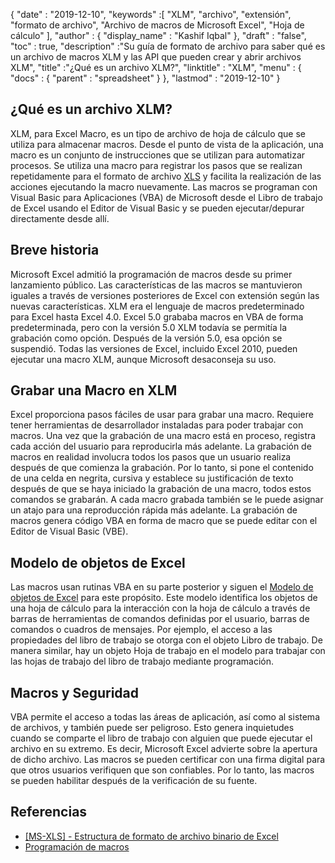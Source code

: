 {
  "date" : "2019-12-10",
  "keywords" :[ "XLM", "archivo", "extensión", "formato de archivo", "Archivo de macros de Microsoft Excel", "Hoja de cálculo" ],
  "author" : {
    "display_name" : "Kashif Iqbal"
},
  "draft" : "false",
  "toc" : true,
  "description" :"Su guía de formato de archivo para saber qué es un archivo de macros XLM y las API que pueden crear y abrir archivos XLM",
  "title" :"¿Qué es un archivo XLM?",
  "linktitle" : "XLM",
  "menu" : {
    "docs" : {
      "parent" : "spreadsheet"
}
},
  "lastmod" : "2019-12-10"
}

## ¿Qué es un archivo XLM?

XLM, para Excel Macro, es un tipo de archivo de hoja de cálculo que se utiliza para almacenar macros. Desde el punto de vista de la aplicación, una macro es un conjunto de instrucciones que se utilizan para automatizar procesos. Se utiliza una macro para registrar los pasos que se realizan repetidamente para el formato de archivo [XLS](/es/spreadsheet/xls/) y facilita la realización de las acciones ejecutando la macro nuevamente. Las macros se programan con Visual Basic para Aplicaciones (VBA) de Microsoft desde el Libro de trabajo de Excel usando el Editor de Visual Basic y se pueden ejecutar/depurar directamente desde allí.

## Breve historia ##

Microsoft Excel admitió la programación de macros desde su primer lanzamiento público. Las características de las macros se mantuvieron iguales a través de versiones posteriores de Excel con extensión según las nuevas características. XLM era el lenguaje de macros predeterminado para Excel hasta Excel 4.0. Excel 5.0 grababa macros en VBA de forma predeterminada, pero con la versión 5.0 XLM todavía se permitía la grabación como opción. Después de la versión 5.0, esa opción se suspendió. Todas las versiones de Excel, incluido Excel 2010, pueden ejecutar una macro XLM, aunque Microsoft desaconseja su uso.

## Grabar una Macro en XLM ##

Excel proporciona pasos fáciles de usar para grabar una macro. Requiere tener herramientas de desarrollador instaladas para poder trabajar con macros. Una vez que la grabación de una macro está en proceso, registra cada acción del usuario para reproducirla más adelante. La grabación de macros en realidad involucra todos los pasos que un usuario realiza después de que comienza la grabación. Por lo tanto, si pone el contenido de una celda en negrita, cursiva y establece su justificación de texto después de que se haya iniciado la grabación de una macro, todos estos comandos se grabarán. A cada macro grabada también se le puede asignar un atajo para una reproducción rápida más adelante. La grabación de macros genera código VBA en forma de macro que se puede editar con el Editor de Visual Basic (VBE).

## Modelo de objetos de Excel ##

Las macros usan rutinas VBA en su parte posterior y siguen el [Modelo de objetos de Excel](https://learn.microsoft.com/en-us/office/vba/api/overview/excel/object-model) para este propósito. Este modelo identifica los objetos de una hoja de cálculo para la interacción con la hoja de cálculo a través de barras de herramientas de comandos definidas por el usuario, barras de comandos o cuadros de mensajes. Por ejemplo, el acceso a las propiedades del libro de trabajo se otorga con el objeto Libro de trabajo. De manera similar, hay un objeto Hoja de trabajo en el modelo para trabajar con las hojas de trabajo del libro de trabajo mediante programación.

## Macros y Seguridad ##

VBA permite el acceso a todas las áreas de aplicación, así como al sistema de archivos, y también puede ser peligroso. Esto genera inquietudes cuando se comparte el libro de trabajo con alguien que puede ejecutar el archivo en su extremo. Es decir, Microsoft Excel advierte sobre la apertura de dicho archivo. Las macros se pueden certificar con una firma digital para que otros usuarios verifiquen que son confiables. Por lo tanto, las macros se pueden habilitar después de la verificación de su fuente.

## Referencias ##

* [[MS-XLS] - Estructura de formato de archivo binario de Excel](https://msdn.microsoft.com/en-us/library/cc313154(v#office.12).aspx)
* [Programación de macros](https://en.wikipedia.org/wiki/Microsoft_Excel#Macro_programming)

